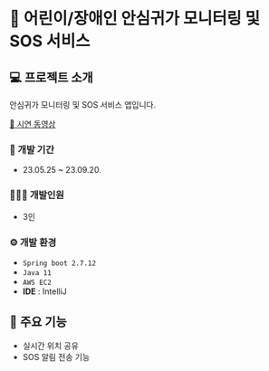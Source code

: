 # 🚨 어린이/장애인 안심귀가 모니터링 및 SOS 서비스

## 💻 프로젝트 소개
안심귀가 모니터링 및 SOS 서비스 앱입니다.

[:star2: 시연 동영상](https://www.youtube.com/watch?v=FUO20uc8-Eg&t=9s)

### 📆 개발 기간
* 23.05.25 ~ 23.09.20.

### 🧑‍🤝‍🧑 개발인원
- 3인

### ⚙️ 개발 환경
- `Spring boot 2.7.12`
- `Java 11`
- `AWS EC2`
- **IDE** : IntelliJ

## 📌 주요 기능
- 실시간 위치 공유
- SOS 알림 전송 기능

